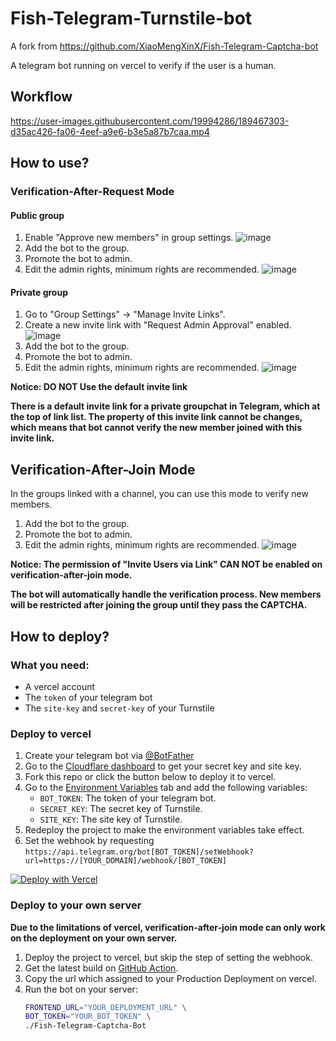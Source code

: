 # Fish-Telegram-Turnstile-bot

A fork from https://github.com/XiaoMengXinX/Fish-Telegram-Captcha-bot

A telegram bot running on vercel to verify if the user is a human.
## Workflow

https://user-images.githubusercontent.com/19994286/189467303-d35ac426-fa06-4eef-a9e6-b3e5a87b7caa.mp4

## How to use?

### Verification-After-Request Mode

#### Public group

1. Enable "Approve new members" in group settings.
   ![image](https://user-images.githubusercontent.com/19994286/191825558-b2a65a97-b492-4379-b181-d7489f02fed6.png)
2. Add the bot to the group.
3. Promote the bot to admin.
4. Edit the admin rights, minimum rights are recommended.
   ![image](https://user-images.githubusercontent.com/19994286/191825676-d36cdf6c-4d69-49b1-9d24-42477f4ba3a4.png)

#### Private group

1. Go to "Group Settings" -> "Manage Invite Links".
2. Create a new invite link with "Request Admin Approval" enabled.
   ![image](https://user-images.githubusercontent.com/19994286/191826357-d6660d6b-19a4-487b-99ed-e6913870e790.png)
3. Add the bot to the group.
4. Promote the bot to admin.
5. Edit the admin rights, minimum rights are recommended.
   ![image](https://user-images.githubusercontent.com/19994286/191826424-ffa45df4-d2a0-4673-a61b-47249f029966.png)

**Notice: DO NOT Use the default invite link**

**There is a default invite link for a private groupchat in Telegram, which at the top of link list. The property of this invite link cannot be changes, which means that bot cannot verify the new member joined with this invite link.**

## Verification-After-Join Mode

In the groups linked with a channel, you can use this mode to verify new members.

1. Add the bot to the group.
2. Promote the bot to admin.
3. Edit the admin rights, minimum rights are recommended.
   ![image](https://user-images.githubusercontent.com/19994286/191827604-07372cbf-db1e-46f3-a7c2-50601630068a.png)

**Notice: The permission of "Invite Users via Link" CAN NOT be enabled on verification-after-join mode.**

**The bot will automatically handle the verification process. New members will be restricted after joining the group until they pass the CAPTCHA.**

## How to deploy?

### What you need:

- A vercel account
- The `token` of your telegram bot
- The `site-key` and `secret-key` of your Turnstile

### Deploy to vercel

1. Create your telegram bot via [@BotFather](https://t.me/BotFather)
2. Go to the [Cloudflare dashboard](https://developers.cloudflare.com/turnstile/get-started/#sitekey-and-secret-key) to get your secret key and site key.
4. Fork this repo or click the button below to deploy it to vercel.
5. Go to the [Environment Variables](https://vercel.com/docs/environment-variables) tab and add the following variables:
    - `BOT_TOKEN`: The token of your telegram bot.
    - `SECRET_KEY`: The secret key of Turnstile.
    - `SITE_KEY`: The site key of Turnstile.
6. Redeploy the project to make the environment variables take effect.
7. Set the webhook by requesting `https://api.telegram.org/bot[BOT_TOKEN]/setWebhook?url=https://[YOUR_DOMAIN]/webhook/[BOT_TOKEN]`

[![Deploy with Vercel](https://vercel.com/button)](https://vercel.com/import/project?template=https://github.com/XiaoMengXinX/Fish-Telegram-Captcha-bot)

### Deploy to your own server

**Due to the limitations of vercel, verification-after-join mode can only work on the deployment on your own server.**

1. Deploy the project to vercel, but skip the step of setting the webhook.
2. Get the latest build on [GitHub Action](https://github.com/XiaoMengXinX/Fish-Telegram-Captcha-bot/actions).
3. Copy the url which assigned to your Production Deployment on vercel.
4. Run the bot on your server:
    ```bash
    FRONTEND_URL="YOUR_DEPLOYMENT_URL" \
    BOT_TOKEN="YOUR_BOT_TOKEN" \
    ./Fish-Telegram-Captcha-Bot
    ```
   
